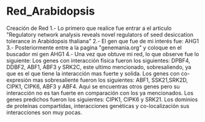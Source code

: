 # Red_Arabidopsis
Creación de Red 1.- Lo primero que realice fue entrar a el articulo "Regulatory network analysis reveals novel regulators of seed desiccation tolerance in Arabidopsis thaliana" 2.-  El gen que fue de mi interés fue: AHG1 3.- Posteriormente entre a la pagina "genemania.org" y coloque en el buscador mi gen AHG1 4.- Una vez que obtuve mi red, lo que observe fue lo siguiente: Los genes con interacción física fueron los siguientes: DPBF4, DDBF2, ABF1, ABF3 y SRK2C, este ultimo mencionado, sobresaliendo, ya que es el que tiene la interacción mas fuerte y solida. Los genes con co-expresión mas sobresaliente fueron los siguientes: ABF1, SSK21,SRK2D, CIPK1, CIPK6, ABF3 y ABF4. Aqui se encuentras otros genes pero su interacción no es tan fuerte en comparación con los ya mencionados. Los genes predichos fueron los siguientes: CIPK1, CIPK6 y SRK21. Los dominios de proteínas compartidas, interacciones genéticas y co-localización sus interacciones son muy pocas.

